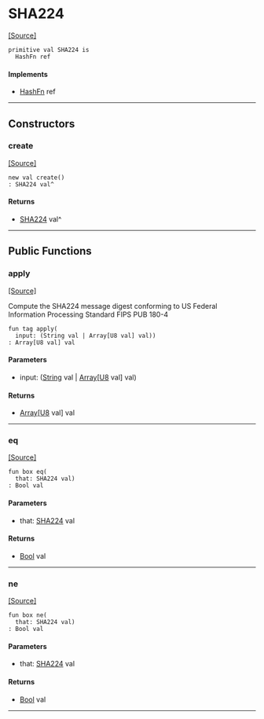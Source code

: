 # SHA224
<span class="source-link">[[Source]](src/crypto/hash_fn.md#L65)</span>
```pony
primitive val SHA224 is
  HashFn ref
```

#### Implements

* [HashFn](crypto-HashFn.md) ref

---

## Constructors

### create
<span class="source-link">[[Source]](src/crypto/hash_fn.md#L65)</span>


```pony
new val create()
: SHA224 val^
```

#### Returns

* [SHA224](crypto-SHA224.md) val^

---

## Public Functions

### apply
<span class="source-link">[[Source]](src/crypto/hash_fn.md#L66)</span>


Compute the SHA224 message digest conforming to US Federal Information
Processing Standard FIPS PUB 180-4


```pony
fun tag apply(
  input: (String val | Array[U8 val] val))
: Array[U8 val] val
```
#### Parameters

*   input: ([String](builtin-String.md) val | [Array](builtin-Array.md)\[[U8](builtin-U8.md) val\] val)

#### Returns

* [Array](builtin-Array.md)\[[U8](builtin-U8.md) val\] val

---

### eq
<span class="source-link">[[Source]](src/crypto/hash_fn.md#L66)</span>


```pony
fun box eq(
  that: SHA224 val)
: Bool val
```
#### Parameters

*   that: [SHA224](crypto-SHA224.md) val

#### Returns

* [Bool](builtin-Bool.md) val

---

### ne
<span class="source-link">[[Source]](src/crypto/hash_fn.md#L66)</span>


```pony
fun box ne(
  that: SHA224 val)
: Bool val
```
#### Parameters

*   that: [SHA224](crypto-SHA224.md) val

#### Returns

* [Bool](builtin-Bool.md) val

---

